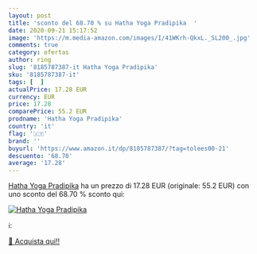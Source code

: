 ```yaml
---
layout: post
title: 'sconto del 68.70 % su Hatha Yoga Pradipika  '
date: 2020-09-21 15:17:52
image: 'https://m.media-amazon.com/images/I/41WKrh-QkxL._SL200_.jpg'
comments: true
category: ofertas
author: ring
slug: '8185787387-it Hatha Yoga Pradipika'
sku: '8185787387-it'
tags: [  ]
actualPrice: 17.28 EUR
currency: EUR
price: 17.28
comparePrice: 55.2 EUR
prodname: 'Hatha Yoga Pradipika'
country: 'it'
flag: '🇮🇹'
brand: ''
buyurl: 'https://www.amazon.it/dp/8185787387/?tag=tolees00-21'
descuento: '68.70'
average: '17.28'
---
```


[Hatha Yoga Pradipika](https://www.amazon.it/dp/8185787387/?tag=tolees00-21) ha un prezzo di 17.28 EUR (originale: 55.2 EUR) con uno sconto del 68.70 % sconto qui:

[![Hatha Yoga Pradipika](https://m.media-amazon.com/images/I/41WKrh-QkxL._SL200_.jpg)](https://www.amazon.it/dp/8185787387/?tag=tolees00-21)

ℹ️:


[🛒 Acquista qui!!](https://www.amazon.it/dp/8185787387/?tag=tolees00-21)
